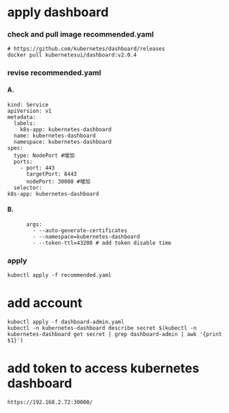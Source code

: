 # apply dashboard
### check and pull image recommended.yaml
    # https://github.com/kubernetes/dashboard/releases
    docker pull kubernetesui/dashboard:v2.0.4

### revise recommended.yaml
#### A.
    kind: Service
    apiVersion: v1
    metadata:
      labels:
        k8s-app: kubernetes-dashboard
      name: kubernetes-dashboard
      namespace: kubernetes-dashboard
    spec:
      type: NodePort #增加
      ports:
        - port: 443
          targetPort: 8443
          nodePort: 30000 #增加
      selector:
    k8s-app: kubernetes-dashboard
    
#### B.
          args:
            - --auto-generate-certificates
            - --namespace=kubernetes-dashboard
            - --token-ttl=43200 # add token disable time

### apply
    kubectl apply -f recommended.yaml 

# add account
    kubectl apply -f dashboard-admin.yaml
    kubectl -n kubernetes-dashboard describe secret $(kubectl -n kubernetes-dashboard get secret | grep dashboard-admin | awk '{print $1}')

# add token to access kubernetes dashboard
    https://192.168.2.72:30000/
